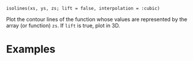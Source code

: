 ```
isolines(xs, ys, zs; lift = false, interpolation = :cubic)
```

Plot the contour lines of the function whose values are represented by the array (or function) `zs`. If `lift` is true, plot in 3D.

# Examples

```julia-repl julia> isolines(0:10, 0:10, (x,y) -> (100 - x^2 + y^2)/10, lift = true)

